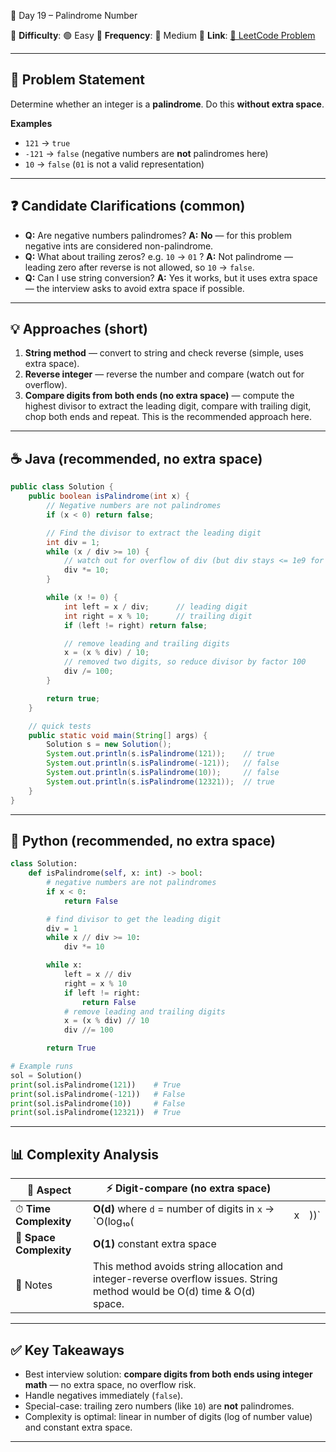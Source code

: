 🌟 Day 19 – Palindrome Number

📌 **Difficulty**: 🟢 Easy
📌 **Frequency**: 🔁 Medium
📌 **Link**: [🔗 LeetCode Problem](https://leetcode.com/problems/palindrome-number/)

---

## 📝 Problem Statement

Determine whether an integer is a **palindrome**. Do this **without extra space**.

**Examples**

* `121` → `true`
* `-121` → `false` (negative numbers are **not** palindromes here)
* `10` → `false` (`01` is not a valid representation)

---

## ❓ Candidate Clarifications (common)

* **Q:** Are negative numbers palindromes?
  **A:** **No** — for this problem negative ints are considered non-palindrome.
* **Q:** What about trailing zeros? e.g. `10` → `01` ?
  **A:** Not palindrome — leading zero after reverse is not allowed, so `10` → `false`.
* **Q:** Can I use string conversion?
  **A:** Yes it works, but it uses extra space — the interview asks to avoid extra space if possible.

---

## 💡 Approaches (short)

1. **String method** — convert to string and check reverse (simple, uses extra space).
2. **Reverse integer** — reverse the number and compare (watch out for overflow).
3. **Compare digits from both ends (no extra space)** — compute the highest divisor to extract the leading digit, compare with trailing digit, chop both ends and repeat. This is the recommended approach here.

---

## ☕ Java (recommended, no extra space)

```java
public class Solution {
    public boolean isPalindrome(int x) {
        // Negative numbers are not palindromes
        if (x < 0) return false;

        // Find the divisor to extract the leading digit
        int div = 1;
        while (x / div >= 10) {
            // watch out for overflow of div (but div stays <= 1e9 for 32-bit int)
            div *= 10;
        }

        while (x != 0) {
            int left = x / div;      // leading digit
            int right = x % 10;      // trailing digit
            if (left != right) return false;

            // remove leading and trailing digits
            x = (x % div) / 10;
            // removed two digits, so reduce divisor by factor 100
            div /= 100;
        }

        return true;
    }

    // quick tests
    public static void main(String[] args) {
        Solution s = new Solution();
        System.out.println(s.isPalindrome(121));    // true
        System.out.println(s.isPalindrome(-121));   // false
        System.out.println(s.isPalindrome(10));     // false
        System.out.println(s.isPalindrome(12321));  // true
    }
}
```

---

## 🐍 Python (recommended, no extra space)

```python
class Solution:
    def isPalindrome(self, x: int) -> bool:
        # negative numbers are not palindromes
        if x < 0:
            return False

        # find divisor to get the leading digit
        div = 1
        while x // div >= 10:
            div *= 10

        while x:
            left = x // div
            right = x % 10
            if left != right:
                return False
            # remove leading and trailing digits
            x = (x % div) // 10
            div //= 100

        return True

# Example runs
sol = Solution()
print(sol.isPalindrome(121))    # True
print(sol.isPalindrome(-121))   # False
print(sol.isPalindrome(10))     # False
print(sol.isPalindrome(12321))  # True
```

---

## 📊 Complexity Analysis

| 🔎 Aspect               | ⚡ Digit-compare (no extra space)                                                                                         |   |      |
| ----------------------- | ------------------------------------------------------------------------------------------------------------------------ | - | ---- |
| ⏱ **Time Complexity**   | **O(d)** where `d` = number of digits in `x` → \`O(log₁₀(                                                                | x | ))\` |
| 💾 **Space Complexity** | **O(1)** constant extra space                                                                                            |   |      |
| 📝 Notes                | This method avoids string allocation and integer-reverse overflow issues. String method would be O(d) time & O(d) space. |   |      |

---

## ✅ Key Takeaways

* Best interview solution: **compare digits from both ends using integer math** — no extra space, no overflow risk.
* Handle negatives immediately (`false`).
* Special-case: trailing zero numbers (like `10`) are **not** palindromes.
* Complexity is optimal: linear in number of digits (log of number value) and constant extra space.

---
